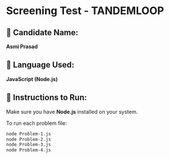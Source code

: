 # Screening Test - TANDEMLOOP

## 👤 Candidate Name:
**Asmi Prasad**

## 🧠 Language Used:
**JavaScript (Node.js)**

## 📝 Instructions to Run:
Make sure you have **Node.js** installed on your system.

To run each problem file:

```bash
node Problem-1.js
node Problem-2.js
node Problem-3.js
node Problem-4.js
